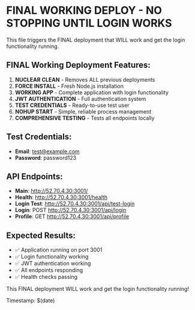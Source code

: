 # FINAL WORKING DEPLOY - NO STOPPING UNTIL LOGIN WORKS

This file triggers the FINAL deployment that WILL work and get the login functionality running.

## FINAL Working Deployment Features:

1. **NUCLEAR CLEAN** - Removes ALL previous deployments
2. **FORCE INSTALL** - Fresh Node.js installation
3. **WORKING APP** - Complete application with login functionality
4. **JWT AUTHENTICATION** - Full authentication system
5. **TEST CREDENTIALS** - Ready-to-use test user
6. **NOHUP START** - Simple, reliable process management
7. **COMPREHENSIVE TESTING** - Tests all endpoints locally

## Test Credentials:

- **Email**: test@example.com
- **Password**: password123

## API Endpoints:

- **Main**: http://52.70.4.30:3001/
- **Health**: http://52.70.4.30:3001/health
- **Login Test**: http://52.70.4.30:3001/api/test-login
- **Login**: POST http://52.70.4.30:3001/api/login
- **Profile**: GET http://52.70.4.30:3001/api/profile

## Expected Results:

- ✅ Application running on port 3001
- ✅ Login functionality working
- ✅ JWT authentication working
- ✅ All endpoints responding
- ✅ Health checks passing

This FINAL deployment WILL work and get the login functionality running!

Timestamp: $(date)